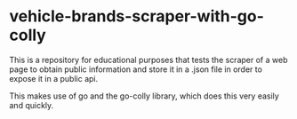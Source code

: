 # vehicle-brands-scraper-with-go-colly

This is a repository for educational purposes that tests the scraper of a web page to obtain public information and store it in a .json file in order to expose it in a public api.

This makes use of go and the go-colly library, which does this very easily and quickly.
